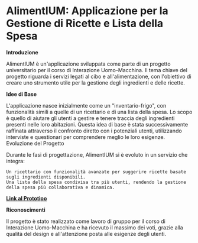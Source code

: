 # AlimentIUM: Applicazione per la Gestione di Ricette e Lista della Spesa
**Introduzione**

AlimentIUM è un'applicazione sviluppata come parte di un progetto universitario per il corso di Interazione Uomo-Macchina. Il tema chiave del progetto riguarda i servizi legati al cibo e all'alimentazione, con l'obiettivo di creare uno strumento utile per la gestione degli ingredienti e delle ricette.

**Idee di Base**

L'applicazione nasce inizialmente come un "inventario-frigo", con funzionalità simili a quelle di un ricettario e di una lista della spesa. Lo scopo è quello di aiutare gli utenti a gestire e tenere traccia degli ingredienti presenti nelle loro abitazioni. Questa idea di base è stata successivamente raffinata attraverso il confronto diretto con i potenziali utenti, utilizzando interviste e questionari per comprendere meglio le loro esigenze.
Evoluzione del Progetto

Durante le fasi di progettazione, AlimentIUM si è evoluto in un servizio che integra:

    Un ricettario con funzionalità avanzate per suggerire ricette basate sugli ingredienti disponibili.
    Una lista della spesa condivisa tra più utenti, rendendo la gestione della spesa più collaborativa e dinamica.

[**Link al Prototipo**](https://marvelapp.com/prototype/e9287c8)

**Riconoscimenti**

Il progetto è stato realizzato come lavoro di gruppo per il corso di Interazione Uomo-Macchina e ha ricevuto il massimo dei voti, grazie alla qualità del design e all'attenzione posta alle esigenze degli utenti.
